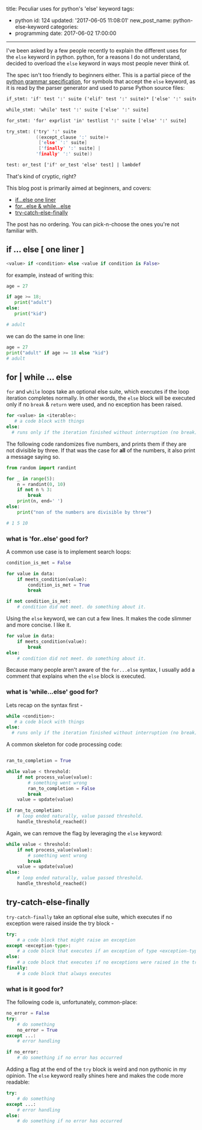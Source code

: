title: Peculiar uses for python's 'else' keyword
tags:
  - python
id: 124
updated: '2017-06-05 11:08:01'
new_post_name: python-else-keyword
categories:
  - programming
date: 2017-06-02 17:00:00
---
I've been asked by a few people recently to explain the different uses for the `else` keyword in python. 
python, for a reasons I do not understand, decided to overload the `else` keyword in ways most people never think of.

The spec isn't too friendly to beginners either. This is a partial piece of the [python grammar specification](https://docs.python.org/3/reference/grammar.html#full-grammar-specification), for symbols that accept the `else` keyword, as it is read by the parser generator and used to parse Python source files:

```l
if_stmt: 'if' test ':' suite ('elif' test ':' suite)* ['else' ':' suite]

while_stmt: 'while' test ':' suite ['else' ':' suite]

for_stmt: 'for' exprlist 'in' testlist ':' suite ['else' ':' suite]

try_stmt: ('try' ':' suite
           ((except_clause ':' suite)+
            ['else' ':' suite]
            ['finally' ':' suite] |
           'finally' ':' suite))

test: or_test ['if' or_test 'else' test] | lambdef
```

That's kind of cryptic, right?

This blog post is primarily aimed at beginners, and covers:
* [if...else one liner](/2017/06/02/python-else-keyword#if--else--one-liner-)
* [for...else & while...else](/2017/06/02/python-else-keyword#for--while--else)
* [try-catch-else-finally](/2017/06/02/python-else-keyword#try-catch-else-finally)

The post has no ordering. You can pick-n-choose the ones you're not familiar with.

<!-- more -->

## if ... else [ one liner ]
```python
<value> if <condition> else <value if condition is False>
```

for example, instead of writing this:
```python
age = 27

if age >= 18;
   print("adult")
else:
   print("kid")

# adult
```

we can do the same in one line:

```python
age = 27
print("adult" if age >= 18 else "kid")
# adult
```

## for | while ... else

`for` and `while` loops take an optional else suite, which executes if the loop iteration completes normally. In other words, the `else` block will be executed only if no `break` & `return` were used, and no exception has been raised.

```python
for <value> in <iterable>:
   # a code block with things
else:
  # runs only if the iteration finished without interruption (no break)
```

The following code randomizes five numbers, and prints them if they are not divisible by three. If that was the case for **all** of the numbers, it also print a message saying so.

```python
from random import randint

for _ in range(5):
    n = randint(0, 10)
    if not n % 3:
        break
    print(n, end=' ')
else:
    print("non of the numbers are divisible by three")

# 1 5 10
```

### what is 'for..else' good for?

A common use case is to implement search loops:

```python
condition_is_met = False

for value in data:
    if meets_condition(value):
        condition_is_met = True
        break

if not condition_is_met:
    # condition did not meet. do something about it.
```

Using the `else` keyword, we can cut a few lines. It makes the code slimmer and more concise. I like it.

```python
for value in data:
    if meets_condition(value):
        break
else:
    # condition did not meet. do something about it. 
```

Because many people aren't aware of the `for...else` syntax, I usually add a comment that explains when the `else` block is executed.

### what is 'while...else' good for?

Lets recap on the syntax first -
```python
while <condition>:
   # a code block with things
else:
  # runs only if the iteration finished without interruption (no break)
```


A common skeleton for code processing code: 
```python

ran_to_completion = True

while value < threshold:
    if not process_value(value):
        # something went wrong 
        ran_to_completion = False
        break
    value = update(value)

if ran_to_completion:
    # loop ended naturally, value passed threshold. 
    handle_threshold_reached()
```

Again, we can remove the flag by leveraging the `else` keyword:
```python
while value < threshold:
    if not process_value(value):
        # something went wrong 
        break
    value = update(value)
else:
    # loop ended naturally, value passed threshold. 
    handle_threshold_reached()
```

## try-catch-else-finally

`try-catch-finally` take an optional else suite, which executes if no exception were raised inside the try block -

```python
try:
    # a code block that might raise an exception
except <exception-type>:
    # a code block that executes if an exception of type <exception-type> is raised
else:
    # a code block that executes if no exceptions were raised in the try block
finally:
    # a code block that always executes
```

### what is it good for?

The following code is, unfortunately, common-place:

```python
no_error = False
try:
    # do something
    no_error = True
except ...:
    # error handling

if no_error:
    # do something if no error has occurred
```

Adding a flag at the end of the `try` block is weird and non pythonic in my opinion. The `else` keyword really shines here and makes the code more readable:

```python
try:
    # do something
except ...:
    # error handling
else:
    # do something if no error has occurred
```
